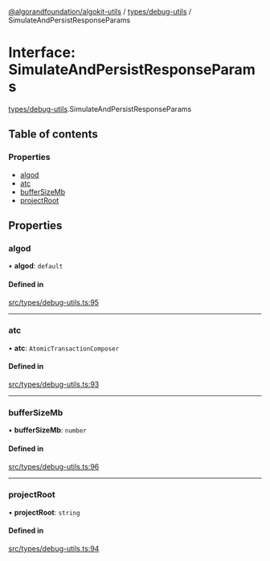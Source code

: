 [@algorandfoundation/algokit-utils](../README.md) / [types/debug-utils](../modules/types_debug_utils.md) / SimulateAndPersistResponseParams

# Interface: SimulateAndPersistResponseParams

[types/debug-utils](../modules/types_debug_utils.md).SimulateAndPersistResponseParams

## Table of contents

### Properties

- [algod](types_debug_utils.SimulateAndPersistResponseParams.md#algod)
- [atc](types_debug_utils.SimulateAndPersistResponseParams.md#atc)
- [bufferSizeMb](types_debug_utils.SimulateAndPersistResponseParams.md#buffersizemb)
- [projectRoot](types_debug_utils.SimulateAndPersistResponseParams.md#projectroot)

## Properties

### algod

• **algod**: `default`

#### Defined in

[src/types/debug-utils.ts:95](https://github.com/algorandfoundation/algokit-utils-ts/blob/main/src/types/debug-utils.ts#L95)

___

### atc

• **atc**: `AtomicTransactionComposer`

#### Defined in

[src/types/debug-utils.ts:93](https://github.com/algorandfoundation/algokit-utils-ts/blob/main/src/types/debug-utils.ts#L93)

___

### bufferSizeMb

• **bufferSizeMb**: `number`

#### Defined in

[src/types/debug-utils.ts:96](https://github.com/algorandfoundation/algokit-utils-ts/blob/main/src/types/debug-utils.ts#L96)

___

### projectRoot

• **projectRoot**: `string`

#### Defined in

[src/types/debug-utils.ts:94](https://github.com/algorandfoundation/algokit-utils-ts/blob/main/src/types/debug-utils.ts#L94)
